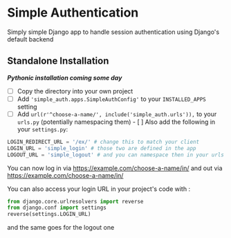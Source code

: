 # Simple Authentication
Simply simple Django app to handle session authentication using Django's default backend

## Standalone Installation
_**Pythonic installation coming some day**_

- [ ] Copy the directory into your own project
- [ ] Add `'simple_auth.apps.SimpleAuthConfig'` to your `INSTALLED_APPS` setting
- [ ] Add `url(r'^choose-a-name/', include('simple_auth.urls')),` to your `urls.py` (potentially namespacing them)
- [ ] Also add the following in your `settings.py`:

```py
LOGIN_REDIRECT_URL = '/ex/' # change this to match your client
LOGIN_URL = 'simple_login' # those two are defined in the app
LOGOUT_URL = 'simple_logout' # and you can namespace then in your urls
```

You can now log in via https://example.com/choose-a-name/in/ and out via https://example.com/choose-a-name/in/

You can also access your login URL in your project's code with :
```py
from django.core.urlresolvers import reverse
from django.conf import settings
reverse(settings.LOGIN_URL)
```
and the same goes for the logout one

